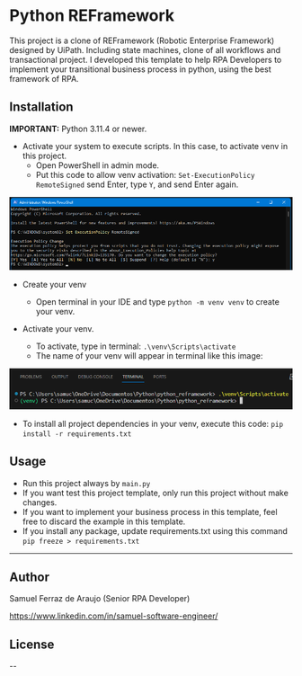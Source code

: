 # Python REFramework

This project is a clone of REFramework (Robotic Enterprise Framework) designed by UiPath. Including state machines, clone of all workflows and transactional project. I developed this template to help RPA Developers to implement your transitional business process in python, using the best framework of RPA.

## Installation

**IMPORTANT:** Python 3.11.4 or newer.


- Activate your system to execute scripts. In this case, to activate venv in this project.
    - Open PowerShell in admin mode.
    - Put this code to allow venv activation:  ``Set-ExecutionPolicy RemoteSigned`` send Enter,  type ``Y``, and send Enter again.

![Alt Text](readmeImages/powerShell_ActivateRemoteSigned.png)

- Create your venv
    - Open terminal in your IDE and type  ``python -m venv venv`` to create your venv.

- Activate your venv.
    - To activate, type in terminal: ``.\venv\Scripts\activate``
    - The name of your venv will appear in terminal like this image:

![Alt Text](readmeImages/venv_Activation.png)

- To install all project dependencies in your venv, execute this code: ``pip install -r requirements.txt``

## Usage
- Run this project always by ``main.py``
- If you want test this project template, only run this project without make changes.
- If you want to implement your business process in this template, feel free to discard the example in this template.
- If you install any package, update requirements.txt using this command ``pip freeze > requirements.txt``
----

## Author

Samuel Ferraz de Araujo (Senior RPA Developer)

https://www.linkedin.com/in/samuel-software-engineer/

## License

--

